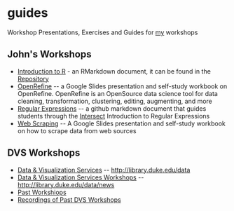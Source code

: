 # guides
Workshop Presentations, Exercises and Guides for [my](https://github.com/libjohn) workshops

## John's Workshops
* [Introduction to R](http://htmlpreview.github.com/?https://github.com/libjohn/R-intro-and-reference/blob/master/output/Intro_to_R.html) - an RMarkdown document, it can be found in the [Repository](https://github.com/libjohn/R-intro-and-reference/)
* [OpenRefine](https://docs.google.com/presentation/d/1YkArEiaws0dMcyFZEppg4eZ7CxvqCTckjY78ao93zIw/edit?usp=sharing) -- a Google Slides presentation and self-study workbook on OpenRefine.  OpenRefine is an OpenSource data science tool for data cleaning, transformation, clustering, editing, augmenting, and more
* [Regular Expressions](/regex/regex.Rmd) -- a github markdown document that guides students through the [Intersect](http://www.intersect.org.au/course-resources) Introduction to Regular Expressions
* [Web Scraping](https://docs.google.com/presentation/d/1QVUR3B4QDgM5fLBtFditwKyGwij0hM1qDCUL56vs34k/edit?usp=sharing) -- A Google Slides presentation and self-study workbook on how to scrape data from web sources

## DVS Workshops
* [Data &amp; Visualization Services](http://library.duke.edu/data) -- http://library.duke.edu/data
* [Data &amp; Visualization Services Workshops](http://library.duke.edu/news) -- http://library.duke.edu/data/news
 * [Past Workshiops](http://library.duke.edu/data/news/past-workshops)
 * [Recordings of Past DVS Workshops](http://library.capture.duke.edu/Panopto/Pages/Sessions/List.aspx#folderID=%22647ef5c3-825a-4f22-8e06-0238601d1cb1%22)
